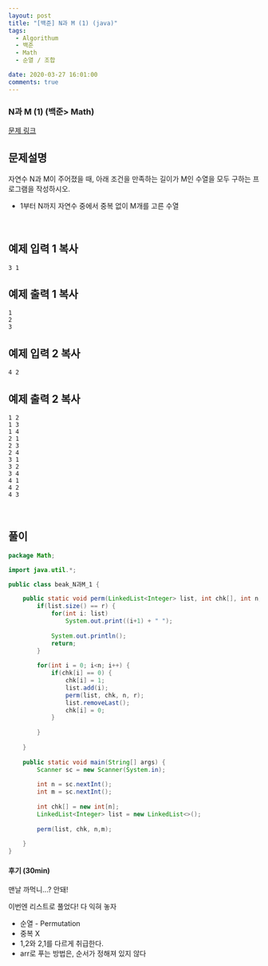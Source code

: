 ```yaml
---
layout: post
title: "[백준] N과 M (1) (java)"
tags:
  - Algorithum
  - 백준
  - Math
  - 순열 / 조합

date: 2020-03-27 16:01:00
comments: true
---
```




###   N과 M (1) (백준> Math)

[문제 링크](https://www.acmicpc.net/problem/15649 )

## 문제설명

자연수 N과 M이 주어졌을 때, 아래 조건을 만족하는 길이가 M인 수열을 모두 구하는 프로그램을 작성하시오.

- 1부터 N까지 자연수 중에서 중복 없이 M개를 고른 수열

<br>

## 예제 입력 1 복사

```
3 1
```

## 예제 출력 1 복사

```
1
2
3
```

## 예제 입력 2 복사

```
4 2
```

## 예제 출력 2 복사

```
1 2
1 3
1 4
2 1
2 3
2 4
3 1
3 2
3 4
4 1
4 2
4 3
```

<br>

## 풀이

```java
package Math;

import java.util.*;

public class beak_N과M_1 {

	public static void perm(LinkedList<Integer> list, int chk[], int n, int r) {
		if(list.size() == r) {
			for(int i: list)
				System.out.print((i+1) + " ");
			
			System.out.println();
			return;
		}
		
		for(int i = 0; i<n; i++) {
			if(chk[i] == 0) {
				chk[i] = 1;
				list.add(i);
				perm(list, chk, n, r);
				list.removeLast();
				chk[i] = 0;
			}
		
		}
		
	}
	
	public static void main(String[] args) {
		Scanner sc = new Scanner(System.in);
		
		int n = sc.nextInt();
		int m = sc.nextInt();
		
		int chk[] = new int[n];
		LinkedList<Integer> list = new LinkedList<>();
		
		perm(list, chk, n,m);
		
	}
}

```

#### 후기 (30min)

맨날 까먹니...? 안돼! <br>

이번엔 리스트로 풀었다! 다 익혀 놓자

* 순열 - Permutation
* 중복 X
* 1,2와 2,1를 다르게 취급한다.
* arr로 푸는 방법은, 순서가 정해져 있지 않다